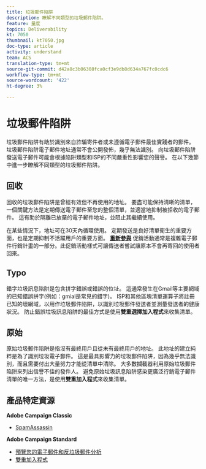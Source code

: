 ```yaml
---
title: 垃圾郵件陷阱
description: 瞭解不同類型的垃圾郵件陷阱。
feature: 量度
topics: Deliverability
kt: 7050
thumbnail: kt7050.jpg
doc-type: article
activity: understand
team: ACS
translation-type: tm+mt
source-git-commit: d42a8c3b06308fca0cf3e9db8d634a767fc0cdc6
workflow-type: tm+mt
source-wordcount: '422'
ht-degree: 3%

---
```



# 垃圾郵件陷阱

垃圾郵件陷阱有助於識別來自詐騙寄件者或未遵循電子郵件最佳實踐者的郵件。 垃圾郵件陷阱電子郵件地址通常不會公開發佈，幾乎無法識別。 向垃圾郵件陷阱發送電子郵件可能會根據陷阱類型和ISP的不同嚴重性影響您的聲譽。 在以下幾節中進一步瞭解不同類型的垃圾郵件陷阱。

## 回收

回收的垃圾郵件陷阱是曾經有效但不再使用的地址。 要盡可能保持清晰的清單，一個關鍵方法是定期傳送電子郵件至您的整個清單，並適當地抑制被拒收的電子郵件。 這有助於隔離已放棄的電子郵件地址，並阻止其繼續使用。

在某些情況下，地址可在30天內循環使用。 定期發送是良好清單衛生的重要方面，也是定期抑制不活躍用戶的重要方面。 **[重新參與](https://experienceleague.adobe.com/docs/campaign-classic/using/sending-messages/deliverability-management/re-engagement-best-practices.html?lang=en#sending-messages)** 促銷活動通常是複雜電子郵件行銷計畫的一部分。此促銷活動樣式可讓傳送者嘗試讓原本不會再寄回的使用者回來。

## Typo

錯字垃圾訊息陷阱是包含拼字錯誤或錯誤的位址。 這通常發生在Gmail等主要網域的已知錯誤拼字(例如：gmial是常見的錯字)。 ISP和其他區塊清單運算子將註冊已知的壞網域，以用作垃圾郵件陷阱，以識別垃圾郵件發送者並測量發送者的健康狀況。 防止錯誤垃圾訊息陷阱的最佳方式是使用&#x200B;**雙重選擇加入程式**&#x200B;來收集清單。

## 原始

原始垃圾郵件陷阱是指沒有最終用戶且從未有最終用戶的地址。 此地址的建立純粹是為了識別垃圾電子郵件。 這是最具影響力的垃圾郵件陷阱，因為幾乎無法識別，而且需要付出大量努力才能從清單中清除。 大多數攔截器利用原始垃圾郵件陷阱來列出信譽不佳的發件人。 避免原始垃圾訊息陷阱感染更廣泛行銷電子郵件清單的唯一方法，是使用&#x200B;**雙重加入程式**&#x200B;來收集清單。

## 產品特定資源

**Adobe Campaign Classic**

* [SpamAssassin](https://experienceleague.adobe.com/docs/campaign-classic/using/sending-messages/deliverability-management/spamassassin.html?lang=en#using-spamassassin)

**Adobe Campaign Standard**

* [預覽您的電子郵件和反垃圾郵件分析](https://experienceleague.adobe.com/docs/campaign-standard-learn/tutorials/designing-content/email-designer/preview-your-email.html#designing-content)
* [雙重加入程式](https://experienceleague.adobe.com/docs/campaign-standard/using/communication-channels/landing-pages/setting-up-a-double-opt-in-process.html?lang=en#communication-channels)

